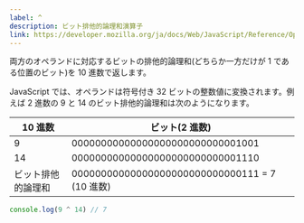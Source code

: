 ```yaml
---
label: ^
description: ビット排他的論理和演算子
link: https://developer.mozilla.org/ja/docs/Web/JavaScript/Reference/Operators/Bitwise_XOR
---
```


両方のオペランドに対応するビットの排他的論理和(どちらか一方だけが 1 である位置のビット)を 10 進数で返します。

JavaScript では、オペランドは符号付き 32 ビットの整数値に変換されます。例えば 2 進数の 9 と 14 のビット排他的論理和は次のようになります。

| 10 進数            | ビット(2 進数)                                 |
| ------------------ | ---------------------------------------------- |
| 9                  | 00000000000000000000000000001001               |
| 14                 | 00000000000000000000000000001110               |
| ビット排他的論理和 | 00000000000000000000000000000111 = 7 (10 進数) |

```typescript
console.log(9 ^ 14) // 7
```

